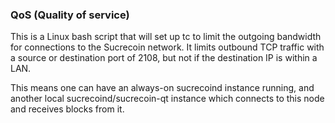 ### QoS (Quality of service) ###

This is a Linux bash script that will set up tc to limit the outgoing bandwidth for connections to the Sucrecoin network. It limits outbound TCP traffic with a source or destination port of 2108, but not if the destination IP is within a LAN.

This means one can have an always-on sucrecoind instance running, and another local sucrecoind/sucrecoin-qt instance which connects to this node and receives blocks from it.
